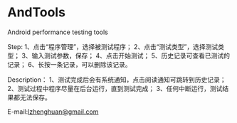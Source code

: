 AndTools
========

Android performance testing tools

Step:
1、点击“程序管理”，选择被测试程序；
2、点击“测试类型”，选择测试类型；
3、输入测试参数，保存；
4、点击开始测试；
5、历史记录可查看已测试的记录；
6、长按一条记录，可以删除该记录。

Description：
1、测试完成后会有系统通知，点击阅读通知可跳转到历史记录；
2、测试过程中程序尽量在后台运行，直到测试完成；
3、任何中断运行，测试结果都无法保存。

E-mail:lzhenghuan@gmail.com

